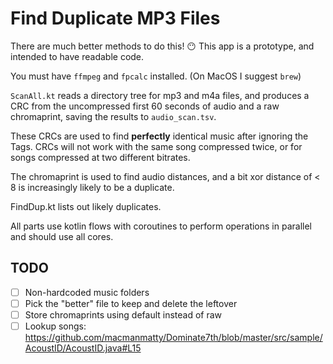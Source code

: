 # Find Duplicate MP3 Files

There are much better methods to do this! 😶
This app is a prototype, and intended to have readable code.

You must have `ffmpeg` and `fpcalc` installed.  (On MacOS I suggest `brew`)

`ScanAll.kt` reads a directory tree for mp3 and m4a files,
and produces a CRC from the uncompressed first 60 seconds of audio
and a raw chromaprint,
saving the results to `audio_scan.tsv`.

These CRCs are used to find **perfectly** identical music after ignoring the Tags.
CRCs will not work with the same song compressed twice,
or for songs compressed at two different bitrates.

The chromaprint is used to find audio distances,
and a bit xor distance of < 8 is increasingly likely to be a duplicate.

FindDup.kt lists out likely duplicates.

All parts use kotlin flows with coroutines to perform operations in parallel
and should use all cores.

## TODO

- [ ] Non-hardcoded music folders
- [ ] Pick the "better" file to keep and delete the leftover
- [ ] Store chromaprints using default instead of raw
- [ ] Lookup songs: https://github.com/macmanmatty/Dominate7th/blob/master/src/sample/AcoustID/AcoustID.java#L15